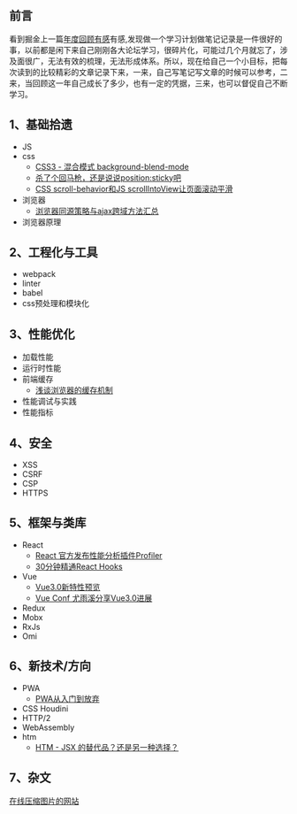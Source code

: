 ## 前言

看到掘金上一篇[年度回顾有感](https://juejin.im/post/5bdfb387e51d452c8e0aa902)有感,发现做一个学习计划做笔记记录是一件很好的事，以前都是闲下来自己刚刚各大论坛学习，很碎片化，可能过几个月就忘了，涉及面很广，无法有效的梳理，无法形成体系。所以，现在给自己一个小目标，把每次读到的比较精彩的文章记录下来，一来，自己写笔记写文章的时候可以参考，二来，当回顾这一年自己成长了多少，也有一定的凭据，三来，也可以督促自己不断学习。

## 1、基础拾遗
- JS
- css
  - [CSS3 - 混合模式 background-blend-mode](https://juejin.im/post/5b13b9d66fb9a01e80784413)
  - [杀了个回马枪，还是说说position:sticky吧](https://www.zhangxinxu.com/wordpress/2018/12/css-position-sticky/)
  - [CSS scroll-behavior和JS scrollIntoView让页面滚动平滑](https://www.zhangxinxu.com/wordpress/2018/10/scroll-behavior-scrollintoview-%E5%B9%B3%E6%BB%91%E6%BB%9A%E5%8A%A8/)
- 浏览器
  - [浏览器同源策略与ajax跨域方法汇总](https://www.jianshu.com/p/438183ddcea8)
- 浏览器原理
## 2、工程化与工具
- webpack
- linter
- babel
- css预处理和模块化

## 3、性能优化
- 加载性能
- 运行时性能
- 前端缓存
  - [浅谈浏览器的缓存机制](https://github.com/asyalas/blog/blob/master/2018/blog/%E6%B5%85%E8%B0%88%E6%B5%8F%E8%A7%88%E5%99%A8%E7%9A%84%E7%BC%93%E5%AD%98%E6%9C%BA%E5%88%B6.md)
- 性能调试与实践
- 性能指标

## 4、安全
- XSS
- CSRF
- CSP
- HTTPS


## 5、框架与类库
- React
  - [React 官方发布性能分析插件Profiler](https://mp.weixin.qq.com/s?__biz=MzU0Nzk1MTg5OA==&mid=2247483677&idx=1&sn=ee0367c03284c27087fdd5cce694c0b4&chksm=fb47c568cc304c7e4505e720e1e3e315d245e7abc6633dd8d36ecd6be2727eb6f21cf34a7067&mpshare=1&scene=1&srcid=0919j3XsxPzQljesGnLd39FN&rd2werd=1#wechat_)
  - [30分钟精通React Hooks](https://juejin.im/post/5be3ea136fb9a049f9121014)
- Vue
  - [Vue3.0新特性预览](https://juejin.im/post/5bf52f5af265da616b1055b7)
  - [Vue Conf 尤雨溪分享Vue3.0进展](https://mp.weixin.qq.com/s/W36opjFlnXMD0JJUSQbSlg)
- Redux
- Mobx
- RxJs
- Omi

## 6、新技术/方向

- PWA
  - [PWA从入门到放弃](https://github.com/asyalas/blog/blob/master/2018/blog/PWA%E4%BB%8E%E5%85%A5%E9%97%A8%E5%88%B0%E6%94%BE%E5%BC%83.md)
- CSS Houdini
- HTTP/2
- WebAssembly
- htm
  - [HTM - JSX 的替代品？还是另一种选择？](https://juejin.im/post/5bf61169f265da614e2bb7ae)

## 7、杂文
[在线压缩图片的网站](https://squoosh.app/)